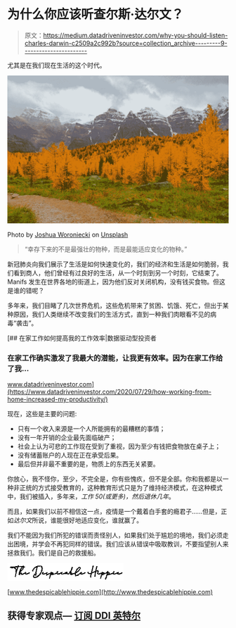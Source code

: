 # 为什么你应该听查尔斯·达尔文？

> 原文：<https://medium.datadriveninvestor.com/why-you-should-listen-charles-darwin-c2509a2c992b?source=collection_archive---------9----------------------->

尤其是在我们现在生活的这个时代。

![](img/7c34a46ac1616cdbd4090770cd33c9eb.png)

Photo by [Joshua Woroniecki](https://unsplash.com/@joshua_j_woroniecki?utm_source=medium&utm_medium=referral) on [Unsplash](https://unsplash.com?utm_source=medium&utm_medium=referral)

> “幸存下来的不是最强壮的物种，而是最能适应变化的物种。”

新冠肺炎向我们展示了生活是如何快速变化的，我们的经济和生活是如何脆弱，我们看到商人，他们曾经有过良好的生活，从一个时刻到另一个时刻，它结束了。Manifs 发生在世界各地的街道上，因为他们反对关闭机构，没有钱买食物。但这是谁的错呢？

多年来，我们目睹了几次世界危机，这些危机带来了贫困、饥饿、死亡，但出于某种原因，我们人类继续不改变我们的生活方式，直到一种我们肉眼看不见的病毒“袭击”。

[](https://www.datadriveninvestor.com/2020/07/29/how-working-from-home-increased-my-productivity/) [## 在家工作如何提高我的工作效率|数据驱动型投资者

### 在家工作确实激发了我最大的潜能，让我更有效率。因为在家工作给了我…

www.datadriveninvestor.com](https://www.datadriveninvestor.com/2020/07/29/how-working-from-home-increased-my-productivity/) 

现在，这些是主要的问题:

*   只有一个收入来源是一个人所能拥有的最糟糕的事情；
*   没有一年开销的企业最先面临破产；
*   社会上认为可悲的工作现在受到了重视，因为至少有钱把食物放在桌子上；
*   没有储蓄账户的人现在正在承受后果。
*   最后但并非最不重要的是，物质上的东西无关紧要。

你放心，我不怪你，至少，不完全是，你有些愧疚，但不是全部。你和我都是以一种非正统的方式接受教育的，这种教育形式只是为了维持经济模式，在这种模式中，我们被插入，多年来，*工作 50(或更多)，然后退休几年*。

而且，如果我们以前不相信这一点，疫情是一个戴着白手套的瘾君子……但是，正如*达尔文*所说，谁能很好地适应变化，谁就赢了。

我们不能因为我们所犯的错误而责怪别人，如果我们处于尴尬的境地，我们必须走出困境，并学会不再犯同样的错误。我们应该从错误中吸取教训，不要指望别人来拯救我们。我们是自己的救援船。

![](img/6849631e70e37c269786158329c362b1.png)

[www.thedespicablehippie.com](http://www.thedespicablehippie.com)

## 获得专家观点— [订阅 DDI 英特尔](https://datadriveninvestor.com/ddi-intel)